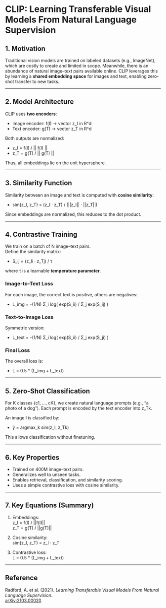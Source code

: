 # CLIP: Learning Transferable Visual Models From Natural Language Supervision

## 1. Motivation

Traditional vision models are trained on labeled datasets (e.g., ImageNet), which are costly to create and limited in scope. Meanwhile, there is an abundance of natural image–text pairs available online. CLIP leverages this by learning a **shared embedding space** for images and text, enabling zero-shot transfer to new tasks.

---

## 2. Model Architecture

CLIP uses **two encoders**:

- Image encoder: f(I) → vector z_I in R^d  
- Text encoder: g(T) → vector z_T in R^d  

Both outputs are normalized:

- z_I = f(I) / || f(I) ||  
- z_T = g(T) / || g(T) ||

Thus, all embeddings lie on the unit hypersphere.

---

## 3. Similarity Function

Similarity between an image and text is computed with **cosine similarity**:

- sim(z_I, z_T) = (z_I · z_T) / (||z_I|| · ||z_T||)  

Since embeddings are normalized, this reduces to the dot product.

---

## 4. Contrastive Training

We train on a batch of N image–text pairs.  
Define the similarity matrix:

- S_ij = (z_Ii · z_Tj) / τ  

where τ is a learnable **temperature parameter**.

### Image-to-Text Loss
For each image, the correct text is positive, others are negatives:

- L_img = -(1/N) Σ_i log( exp(S_ii) / Σ_j exp(S_ij) )

### Text-to-Image Loss
Symmetric version:

- L_text = -(1/N) Σ_i log( exp(S_ii) / Σ_j exp(S_ji) )

### Final Loss
The overall loss is:

- L = 0.5 * (L_img + L_text)

---

## 5. Zero-Shot Classification

For K classes {c1, …, cK}, we create natural language prompts (e.g., “a photo of a dog”). Each prompt is encoded by the text encoder into z_Tk.  

An image I is classified by:

- ŷ = argmax_k sim(z_I, z_Tk)

This allows classification without finetuning.

---

## 6. Key Properties

- Trained on 400M image–text pairs.  
- Generalizes well to unseen tasks.  
- Enables retrieval, classification, and similarity scoring.  
- Uses a simple contrastive loss with cosine similarity.

---

## 7. Key Equations (Summary)

1. Embeddings:  
   z_I = f(I) / ||f(I)||  
   z_T = g(T) / ||g(T)||  

2. Cosine similarity:  
   sim(z_I, z_T) = z_I · z_T  

3. Contrastive loss:  
   L = 0.5 * (L_img + L_text)  

---

## Reference

Radford, A. et al. (2021). *Learning Transferable Visual Models From Natural Language Supervision*.  
[arXiv:2103.00020](https://arxiv.org/pdf/2103.00020)
